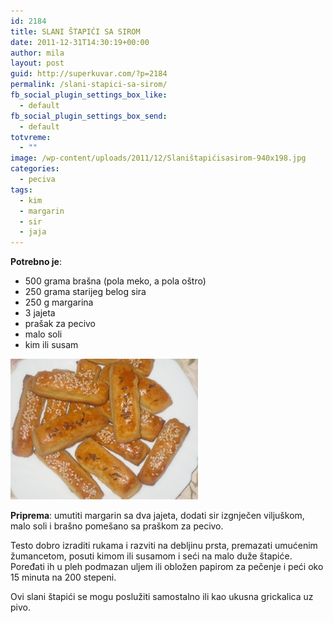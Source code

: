 ```yaml
---
id: 2184
title: SLANI ŠTAPIĆI SA SIROM
date: 2011-12-31T14:30:19+00:00
author: mila
layout: post
guid: http://superkuvar.com/?p=2184
permalink: /slani-stapici-sa-sirom/
fb_social_plugin_settings_box_like:
  - default
fb_social_plugin_settings_box_send:
  - default
totvreme:
  - ""
image: /wp-content/uploads/2011/12/Slaništapićisasirom-940x198.jpg
categories:
  - peciva
tags:
  - kim
  - margarin
  - sir
  - jaja
---
```

**Potrebno je**:

  * 500 grama brašna (pola meko, a pola oštro)
  * 250 grama starijeg belog sira
  * 250 g margarina
  * 3 jajeta
  * prašak za pecivo
  * malo soli
  * kim ili susam

<img class="alignnone size-medium wp-image-5292" src="/wp-content/uploads/2011/12/Slaništapićisasirom-1024x768.jpg" alt="Slaništapićisasirom" width="300" height="225" /> 

**Priprema**: umutiti margarin sa dva jajeta, dodati sir izgnječen viljuškom, malo soli i brašno pomešano sa praškom za pecivo.

Testo dobro izraditi rukama i razviti na debljinu prsta, premazati umućenim žumancetom, posuti kimom ili susamom i seći na malo duže štapiće. Poređati ih u pleh podmazan uljem ili obložen papirom za pečenje i peći oko 15 minuta na 200 stepeni.

Ovi slani štapići se mogu poslužiti samostalno ili kao ukusna grickalica uz pivo.